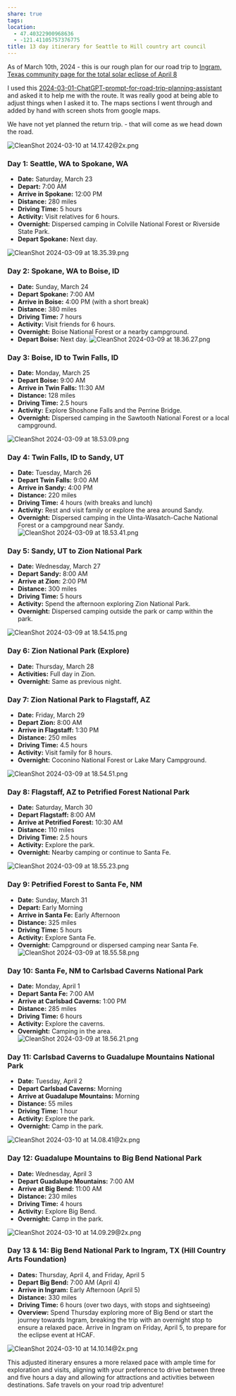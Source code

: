 ```yaml
---
share: true
tags: 
location:
  - 47.40322900968636
  - -121.41105757376775
title: 13 day itinerary for Seattle to Hill country art council
---
```




As of March 10th, 2024 - this is our rough plan for our road trip to [Ingram, Texas community page for the total solar eclipse of April 8](https://eclipse2024.org/communities/city/38964.html)  

I used this [2024-03-01-ChatGPT-prompt-for-road-trip-planning-assistant](./2024-03-01-ChatGPT-prompt-for-road-trip-planning-assistant.md) and asked it to help me with the route.  It was really good at being able to adjust things when I asked it to.  The maps sections I went through and added by hand with screen shots from google maps.

We have not yet planned the return trip.  - that will come as we head down the road.  



![CleanShot 2024-03-10 at 14.17.42@2x.png](../../attachments/CleanShot%202024-03-10%20at%2014.17.42@2x.png)
### Day 1: Seattle, WA to Spokane, WA
- **Date:** Saturday, March 23
- **Depart:** 7:00 AM
- **Arrive in Spokane:** 12:00 PM
- **Distance:** 280 miles
- **Driving Time:** 5 hours
- **Activity:** Visit relatives for 6 hours.
- **Overnight:** Dispersed camping in Colville National Forest or Riverside State Park.
- **Depart Spokane:** Next day.

![CleanShot 2024-03-09 at 18.35.39.png](../../attachments/CleanShot%202024-03-09%20at%2018.35.39.png)
### Day 2: Spokane, WA to Boise, ID
- **Date:** Sunday, March 24
- **Depart Spokane:** 7:00 AM
- **Arrive in Boise:** 4:00 PM (with a short break)
- **Distance:** 380 miles
- **Driving Time:** 7 hours
- **Activity:** Visit friends for 6 hours.
- **Overnight:** Boise National Forest or a nearby campground.
- **Depart Boise:** Next day.
![CleanShot 2024-03-09 at 18.36.27.png](../../attachments/CleanShot%202024-03-09%20at%2018.36.27.png)



### Day 3: Boise, ID to Twin Falls, ID
- **Date:** Monday, March 25
- **Depart Boise:** 9:00 AM
- **Arrive in Twin Falls:** 11:30 AM
- **Distance:** 128 miles
- **Driving Time:** 2.5 hours
- **Activity:** Explore Shoshone Falls and the Perrine Bridge.
- **Overnight:** Dispersed camping in the Sawtooth National Forest or a local campground.

![CleanShot 2024-03-09 at 18.53.09.png](../../attachments/CleanShot%202024-03-09%20at%2018.53.09.png)


### Day 4: Twin Falls, ID to Sandy, UT
- **Date:** Tuesday, March 26
- **Depart Twin Falls:** 9:00 AM
- **Arrive in Sandy:** 4:00 PM
- **Distance:** 220 miles
- **Driving Time:** 4 hours (with breaks and lunch)
- **Activity:** Rest and visit family or explore the area around Sandy.
- **Overnight:** Dispersed camping in the Uinta-Wasatch-Cache National Forest or a campground near Sandy.
![CleanShot 2024-03-09 at 18.53.41.png](../../attachments/CleanShot%202024-03-09%20at%2018.53.41.png)
### Day 5: Sandy, UT to Zion National Park
- **Date:** Wednesday, March 27
- **Depart Sandy:** 8:00 AM
- **Arrive at Zion:** 2:00 PM
- **Distance:** 300 miles
- **Driving Time:** 5 hours
- **Activity:** Spend the afternoon exploring Zion National Park.
- **Overnight:** Dispersed camping outside the park or camp within the park.


![CleanShot 2024-03-09 at 18.54.15.png](../../attachments/CleanShot%202024-03-09%20at%2018.54.15.png)


### Day 6: Zion National Park (Explore)
- **Date:** Thursday, March 28
- **Activities:** Full day in Zion.
- **Overnight:** Same as previous night.

### Day 7: Zion National Park to Flagstaff, AZ
- **Date:** Friday, March 29
- **Depart Zion:** 8:00 AM
- **Arrive in Flagstaff:** 1:30 PM
- **Distance:** 250 miles
- **Driving Time:** 4.5 hours
- **Activity:** Visit family for 8 hours.
- **Overnight:** Coconino National Forest or Lake Mary Campground.

![CleanShot 2024-03-09 at 18.54.51.png](../../attachments/CleanShot%202024-03-09%20at%2018.54.51.png)





### Day 8: Flagstaff, AZ to Petrified Forest National Park
- **Date:** Saturday, March 30
- **Depart Flagstaff:** 8:00 AM
- **Arrive at Petrified Forest:** 10:30 AM
- **Distance:** 110 miles
- **Driving Time:** 2.5 hours
- **Activity:** Explore the park.
- **Overnight:** Nearby camping or continue to Santa Fe.

![CleanShot 2024-03-09 at 18.55.23.png](../../attachments/CleanShot%202024-03-09%20at%2018.55.23.png)
### Day 9: Petrified Forest to Santa Fe, NM
- **Date:** Sunday, March 31
- **Depart:** Early Morning
- **Arrive in Santa Fe:** Early Afternoon
- **Distance:** 325 miles
- **Driving Time:** 5 hours
- **Activity:** Explore Santa Fe.
- **Overnight:** Campground or dispersed camping near Santa Fe.
![CleanShot 2024-03-09 at 18.55.58.png](../../attachments/CleanShot%202024-03-09%20at%2018.55.58.png)

### Day 10: Santa Fe, NM to Carlsbad Caverns National Park
- **Date:** Monday, April 1
- **Depart Santa Fe:** 7:00 AM
- **Arrive at Carlsbad Caverns:** 1:00 PM
- **Distance:** 285 miles
- **Driving Time:** 6 hours
- **Activity:** Explore the caverns.
- **Overnight:** Camping in the area.
![CleanShot 2024-03-09 at 18.56.21.png](../../attachments/CleanShot%202024-03-09%20at%2018.56.21.png)
### Day 11: Carlsbad Caverns to Guadalupe Mountains National Park
- **Date:** Tuesday, April 2
- **Depart Carlsbad Caverns:** Morning
- **Arrive at Guadalupe Mountains:** Morning
- **Distance:** 55 miles
- **Driving Time:** 1 hour
- **Activity:** Explore the park.
- **Overnight:** Camp in the park.

![CleanShot 2024-03-10 at 14.08.41@2x.png](../../attachments/CleanShot%202024-03-10%20at%2014.08.41@2x.png)
### Day 12: Guadalupe Mountains to Big Bend National Park
- **Date:** Wednesday, April 3
- **Depart Guadalupe Mountains:** 7:00 AM
- **Arrive at Big Bend:** 11:00 AM
- **Distance:** 230 miles
- **Driving Time:** 4 hours
- **Activity:** Explore Big Bend.
- **Overnight:** Camp in the park.

![CleanShot 2024-03-10 at 14.09.29@2x.png](../../attachments/CleanShot%202024-03-10%20at%2014.09.29@2x.png)
### Day 13 & 14: Big Bend National Park to Ingram, TX (Hill Country Arts Foundation)
- **Dates:** Thursday, April 4, and Friday, April 5
- **Depart Big Bend:** 7:00 AM (April 4)
- **Arrive in Ingram:** Early Afternoon (April 5)
- **Distance:** 330 miles
- **Driving Time:** 6 hours (over two days, with stops and sightseeing)
- **Overview:** Spend Thursday exploring more of Big Bend or start the journey towards Ingram, breaking the trip with an overnight stop to ensure a relaxed pace. Arrive in Ingram on Friday, April 5, to prepare for the eclipse event at HCAF.

![CleanShot 2024-03-10 at 14.10.14@2x.png](../../attachments/CleanShot%202024-03-10%20at%2014.10.14@2x.png)


This adjusted itinerary ensures a more relaxed pace with ample time for exploration and visits, aligning with your preference to drive between three and five hours a day and allowing for attractions and activities between destinations. Safe travels on your road trip adventure!